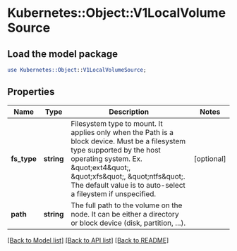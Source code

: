 # Kubernetes::Object::V1LocalVolumeSource

## Load the model package
```perl
use Kubernetes::Object::V1LocalVolumeSource;
```

## Properties
Name | Type | Description | Notes
------------ | ------------- | ------------- | -------------
**fs_type** | **string** | Filesystem type to mount. It applies only when the Path is a block device. Must be a filesystem type supported by the host operating system. Ex. \&quot;ext4\&quot;, \&quot;xfs\&quot;, \&quot;ntfs\&quot;. The default value is to auto-select a fileystem if unspecified. | [optional] 
**path** | **string** | The full path to the volume on the node. It can be either a directory or block device (disk, partition, ...). | 

[[Back to Model list]](../README.md#documentation-for-models) [[Back to API list]](../README.md#documentation-for-api-endpoints) [[Back to README]](../README.md)



